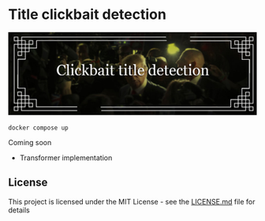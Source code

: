 # Title clickbait detection

![](assets/README-62b097da.png)

    docker compose up

Coming soon
- Transformer implementation

## License
This project is licensed under the MIT License - see the [LICENSE.md](LICENSE.md) file for details
